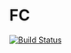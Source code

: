 # FC

[![Build Status](https://github.com/sfrancoeur/FC.jl/actions/workflows/CI.yml/badge.svg?branch=main)](https://github.com/sfrancoeur/FC.jl/actions/workflows/CI.yml?query=branch%3Amain)
